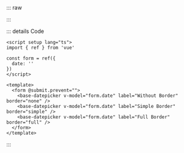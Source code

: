 ::: raw

<ClientOnly>
  <DatepickerBorder />
</ClientOnly>

:::

::: details Code

```vue
<script setup lang="ts">
import { ref } from 'vue'

const form = ref({
  date: ''
})
</script>

<template>
  <form @submit.prevent="">
    <base-datepicker v-model="form.date" label="Without Border" border="none" />
    <base-datepicker v-model="form.date" label="Simple Border" border="simple" />
    <base-datepicker v-model="form.date" label="Full Border" border="full" />
  </form>
</template>
```

:::
